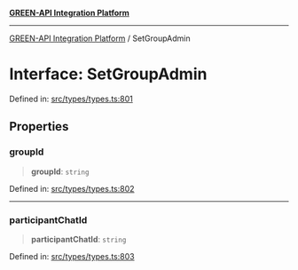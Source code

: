 [**GREEN-API Integration Platform**](../README.md)

***

[GREEN-API Integration Platform](../globals.md) / SetGroupAdmin

# Interface: SetGroupAdmin

Defined in: [src/types/types.ts:801](https://github.com/green-api/greenapi-integration/blob/1e2009040b9fbee0c78f6935b3e8b1d1b6550313/src/types/types.ts#L801)

## Properties

### groupId

> **groupId**: `string`

Defined in: [src/types/types.ts:802](https://github.com/green-api/greenapi-integration/blob/1e2009040b9fbee0c78f6935b3e8b1d1b6550313/src/types/types.ts#L802)

***

### participantChatId

> **participantChatId**: `string`

Defined in: [src/types/types.ts:803](https://github.com/green-api/greenapi-integration/blob/1e2009040b9fbee0c78f6935b3e8b1d1b6550313/src/types/types.ts#L803)
